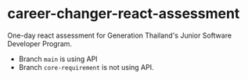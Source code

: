 # career-changer-react-assessment

One-day react assessment for Generation Thailand's Junior Software Developer Program.

- Branch `main` is using API
- Branch `core-requirement` is not using API.
